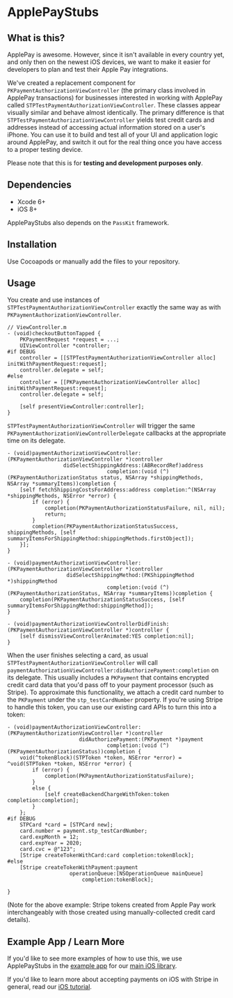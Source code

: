 ApplePayStubs
===

What is this?
---

ApplePay is awesome. However, since it isn't available in every country yet, and only then on the newest iOS devices, we want to make it easier for developers to plan and test their Apple Pay integrations.

We've created a replacement component for `PKPaymentAuthorizationViewController` (the primary class involved in ApplePay transactions) for businesses interested in working with ApplePay called `STPTestPaymentAuthorizationViewController`. These classes appear visually similar and behave almost identically. The primary difference is that `STPTestPaymentAuthorizationViewController` yields test credit cards and addresses instead of accessing actual information stored on a user's iPhone. You can use it to build and test all of your UI and application logic around ApplePay, and switch it out for the real thing once you have access to a proper testing device.

Please note that this is for **testing and development purposes only**.

Dependencies
---
- Xcode 6+
- iOS 8+

ApplePayStubs also depends on the `PassKit` framework.

Installation
---
Use Cocoapods or manually add the files to your repository.

Usage
---

You create and use instances of `STPTestPaymentAuthorizationViewController` exactly the same way as with 
`PKPaymentAuthorizationViewController`.

```objc
// ViewController.m
- (void)checkoutButtonTapped {
    PKPaymentRequest *request = ...;
    UIViewController *controller;
#if DEBUG
    controller = [[STPTestPaymentAuthorizationViewController alloc] initWithPaymentRequest:request];
    controller.delegate = self;
#else
    controller = [[PKPaymentAuthorizationViewController alloc] initWithPaymentRequest:request];
    controller.delegate = self;

    [self presentViewController:controller];
}
```

`STPTestPaymentAuthorizationViewController` will trigger the same `PKPaymentAuthorizationViewControllerDelegate` callbacks at the appropriate time on its delegate.

```objc
- (void)paymentAuthorizationViewController:(PKPaymentAuthorizationViewController *)controller
                  didSelectShippingAddress:(ABRecordRef)address
                                completion:(void (^)(PKPaymentAuthorizationStatus status, NSArray *shippingMethods, NSArray *summaryItems))completion {
    [self fetchShippingCostsForAddress:address completion:^(NSArray *shippingMethods, NSError *error) {
        if (error) {
            completion(PKPaymentAuthorizationStatusFailure, nil, nil);
            return;
        }
        completion(PKPaymentAuthorizationStatusSuccess, shippingMethods, [self summaryItemsForShippingMethod:shippingMethods.firstObject]);
    }];
}

- (void)paymentAuthorizationViewController:(PKPaymentAuthorizationViewController *)controller
                   didSelectShippingMethod:(PKShippingMethod *)shippingMethod
                                completion:(void (^)(PKPaymentAuthorizationStatus, NSArray *summaryItems))completion {
    completion(PKPaymentAuthorizationStatusSuccess, [self summaryItemsForShippingMethod:shippingMethod]);
}

- (void)paymentAuthorizationViewControllerDidFinish:(PKPaymentAuthorizationViewController *)controller {
    [self dismissViewControllerAnimated:YES completion:nil];
}
```

When the user finishes selecting a card, as usual `STPTestPaymentAuthorizationViewController` will call `paymentAuthorizationViewController:didAuthorizePayment:completion` on its delegate.
 This usually includes a `PKPayment` that contains encrypted credit card data that you'd pass off to your payment processor (such as Stripe). To approximate this functionality, we attach a credit card number to the `PKPayment` under the `stp_testCardNumber` property. If you're using Stripe to handle this token, you can use our existing card APIs to turn this into a token:

```objc
- (void)paymentAuthorizationViewController:(PKPaymentAuthorizationViewController *)controller
                       didAuthorizePayment:(PKPayment *)payment
                                completion:(void (^)(PKPaymentAuthorizationStatus))completion {
    void(^tokenBlock)(STPToken *token, NSError *error) = ^void(STPToken *token, NSError *error) {
        if (error) {
            completion(PKPaymentAuthorizationStatusFailure);
        }
        else {
            [self createBackendChargeWithToken:token completion:completion];
        }
    };
#if DEBUG
    STPCard *card = [STPCard new];
    card.number = payment.stp_testCardNumber;
    card.expMonth = 12;
    card.expYear = 2020;
    card.cvc = @"123";
    [Stripe createTokenWithCard:card completion:tokenBlock];
#else
    [Stripe createTokenWithPayment:payment
                    operationQueue:[NSOperationQueue mainQueue]
                        completion:tokenBlock];

}

```

(Note for the above example: Stripe tokens created from Apple Pay work interchangeably with those created using manually-collected credit card details).

Example App / Learn More
---

If you'd like to see more examples of how to use this, we use ApplePayStubs in the [example app](https://github.com/stripe/stripe-ios/tree/master/Example) for our [main iOS library](https://github.com/stripe/stripe-ios).

If you'd like to learn more about accepting payments on iOS with Stripe in general, read our [iOS tutorial](https://stripe.com/docs/mobile/ios).

